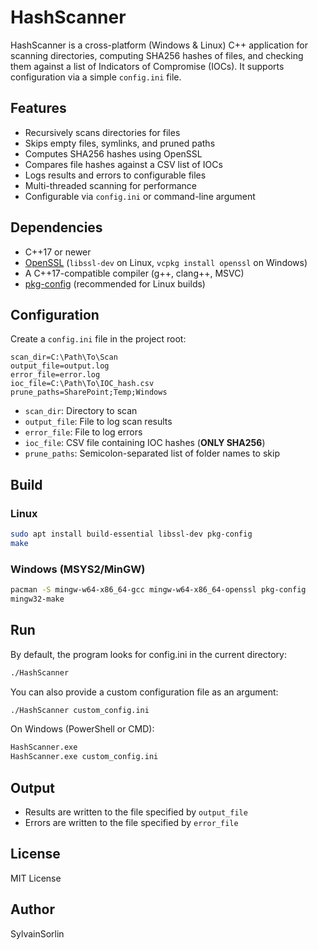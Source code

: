 # HashScanner

HashScanner is a cross-platform (Windows & Linux) C++ application for scanning directories, computing SHA256 hashes of files, and checking them against a list of Indicators of Compromise (IOCs). It supports configuration via a simple `config.ini` file.

## Features

- Recursively scans directories for files  
- Skips empty files, symlinks, and pruned paths  
- Computes SHA256 hashes using OpenSSL  
- Compares file hashes against a CSV list of IOCs  
- Logs results and errors to configurable files  
- Multi-threaded scanning for performance  
- Configurable via `config.ini` or command-line argument  

## Dependencies

- C++17 or newer  
- [OpenSSL](https://www.openssl.org/) (`libssl-dev` on Linux, `vcpkg install openssl` on Windows)  
- A C++17-compatible compiler (g++, clang++, MSVC)  
- [pkg-config](https://www.freedesktop.org/wiki/Software/pkg-config/) (recommended for Linux builds)  

## Configuration

Create a `config.ini` file in the project root:

```
scan_dir=C:\Path\To\Scan
output_file=output.log
error_file=error.log
ioc_file=C:\Path\To\IOC_hash.csv
prune_paths=SharePoint;Temp;Windows
```

- `scan_dir`: Directory to scan  
- `output_file`: File to log scan results  
- `error_file`: File to log errors  
- `ioc_file`: CSV file containing IOC hashes (**ONLY SHA256**)
- `prune_paths`: Semicolon-separated list of folder names to skip  

## Build

### Linux

```sh
sudo apt install build-essential libssl-dev pkg-config
make
```

### Windows (MSYS2/MinGW)

```sh
pacman -S mingw-w64-x86_64-gcc mingw-w64-x86_64-openssl pkg-config
mingw32-make
```

## Run

By default, the program looks for config.ini in the current directory:
```sh
./HashScanner
```

You can also provide a custom configuration file as an argument:
```sh
./HashScanner custom_config.ini
```

On Windows (PowerShell or CMD):
```sh
HashScanner.exe
HashScanner.exe custom_config.ini
```

## Output

- Results are written to the file specified by `output_file`
- Errors are written to the file specified by `error_file`

## License

MIT License

## Author

SylvainSorlin